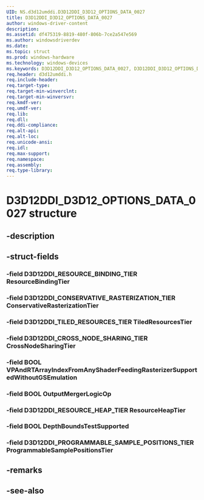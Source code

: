 ```yaml
---
UID: NS.d3d12umddi.D3D12DDI_D3D12_OPTIONS_DATA_0027
title: D3D12DDI_D3D12_OPTIONS_DATA_0027
author: windows-driver-content
description: 
ms.assetid: df475319-8819-480f-806b-7ce2a547e569
ms.author: windowsdriverdev
ms.date: 
ms.topic: struct
ms.prod: windows-hardware
ms.technology: windows-devices
ms.keywords: D3D12DDI_D3D12_OPTIONS_DATA_0027, D3D12DDI_D3D12_OPTIONS_DATA_0027
req.header: d3d12umddi.h
req.include-header:
req.target-type:
req.target-min-winverclnt:
req.target-min-winversvr:
req.kmdf-ver:
req.umdf-ver:
req.lib:
req.dll:
req.ddi-compliance:
req.alt-api:
req.alt-loc:
req.unicode-ansi:
req.idl:
req.max-support:
req.namespace:
req.assembly:
req.type-library:
---
```


# D3D12DDI_D3D12_OPTIONS_DATA_0027 structure

## -description



## -struct-fields

### -field D3D12DDI_RESOURCE_BINDING_TIER ResourceBindingTier			
 	
### -field D3D12DDI_CONSERVATIVE_RASTERIZATION_TIER ConservativeRasterizationTier			
 	
### -field D3D12DDI_TILED_RESOURCES_TIER TiledResourcesTier			
 	
### -field D3D12DDI_CROSS_NODE_SHARING_TIER CrossNodeSharingTier			
 	
### -field BOOL VPAndRTArrayIndexFromAnyShaderFeedingRasterizerSupportedWithoutGSEmulation			
 	
### -field BOOL OutputMergerLogicOp			
 	
### -field D3D12DDI_RESOURCE_HEAP_TIER ResourceHeapTier			
 	
### -field BOOL DepthBoundsTestSupported			
 	
### -field D3D12DDI_PROGRAMMABLE_SAMPLE_POSITIONS_TIER ProgrammableSamplePositionsTier			
 	
## -remarks

## -see-also